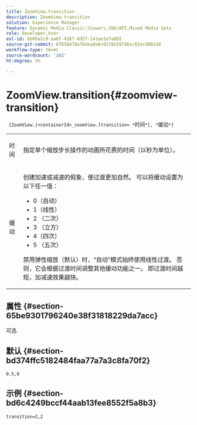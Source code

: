```yaml
---
title: ZoomView.transition
description: ZoomView.transition
solution: Experience Manager
feature: Dynamic Media Classic,Viewers,SDK/API,Mixed Media Sets
role: Developer,User
exl-id: bb00a1c9-aa6f-428f-8d57-241ee1efa082
source-git-commit: 6f838470a7bdea8e8c0219e59746ec82ecd802a8
workflow-type: tm+mt
source-wordcount: '102'
ht-degree: 3%

---
```


# ZoomView.transition{#zoomview-transition}

` [ZoomView.|<containerId>_zoomView.]transition= *`时间`*[, *`缓动`*]`

<table id="table_9E7BB12BF371419F88DD4D24EF04632C"> 
 <tbody> 
  <tr> 
   <td colname="col1"> <p> <span class="codeph"><span class="varname"> 时间</span></span> </p> </td> 
   <td colname="col2"> <p> 指定单个缩放步长操作的动画所花费的时间（以秒为单位）。 </p> </td> 
  </tr> 
  <tr> 
   <td colname="col1"> <p> <span class="codeph"><span class="varname"> 缓动</span></span> </p> </td> 
   <td colname="col2"> <p> 创建加速或减速的假象，使过渡更加自然。 可以将缓动设置为以下任一值： </p> <p> 
     <ul id="ul_DA0D1CF2F2484410BFCCACA86661702E"> 
      <li id="li_93A2D53A53314D9594CEDC9EB20381D4">0（自动） </li> 
      <li id="li_AD6A1F03DE544959BC4AA0DD97494F8C"> 1（线性） </li> 
      <li id="li_816A3CE796E3415B9650DDA204412A6A"> 2 （二次） </li> 
      <li id="li_EF00BF6CA2AA48FEB54015FFBA9F8DD4"> 3 （立方） </li> 
      <li id="li_F3CB7F0821AF489C84A0CA155F5031A2"> 4（四次） </li> 
      <li id="li_F5B844DAF4CC453CA58BF09A660D139F"> 5 （五次） </li> 
     </ul> </p> <p>禁用弹性缩放（默认）时，“自动”模式始终使用线性过渡。 否则，它会根据过渡时间调整其他缓动功能之一。 即过渡时间越短，加减速效果越快。 </p> </td> 
  </tr> 
 </tbody> 
</table>

## 属性 {#section-65be9301796240e38f31818229da7acc}

可选.

## 默认 {#section-bd374ffc5182484faa77a7a3c8fa70f2}

`0.5,0`

## 示例 {#section-bd6c4249bccf44aab13fee8552f5a8b3}

`transition=2,2`
